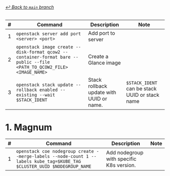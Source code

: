 ###### [_↩ Back to `main` branch_](https://github.com/cuongpiger/openstack)

|#|Command|Description|Note|
|-|-|-|-|
|1|`openstack server add port <server> <port>`|Add port to server||
|2|`openstack image create --disk-format qcow2 --container-format bare --public --file <PATH_TO_QCOW2_FILE> <IMAGE_NAME>`|Create a Glance image||
|3|`openstack stack update --rollback enabled --existing --wait $STACK_IDENT`|Stack rollback update with UUID or name.|`$STACK_IDENT` can be stack UUID or stack name|

# 1. Magnum

|#|Command|Description|Note|
|-|-|-|-|
|1|`openstack coe nodegroup create --merge-labels --node-count 1 --labels kube_tag=$KUBE_TAG $CLUSTER_UUID $NODEGROUP_NAME`|Add nodegroup with specific K8s version.||
